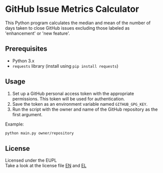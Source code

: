 # GitHub Issue Metrics Calculator

This Python program calculates the median and mean of the number of days taken to close GitHub issues excluding those labeled as 'enhancement' or 'new feature'.

## Prerequisites

- Python 3.x
- `requests` library (install using `pip install requests`)

## Usage

1. Set up a GitHub personal access token with the appropriate permissions. This token will be used for authentication.
2. Save the token as an environment variable named `GITHUB_GPG_KEY`.
3. Run the script with the owner and name of the GitHub repository as the first argument.

Example:
```bash
python main.py owner/repository
```

## License
Licensed under the EUPL \
Take a look at the license file [EN](https://github.com/panos1b/Mean&Median-Bug-Fix-Time/blob/main/LICENCE_EN.txt) and [EL](https://github.com/panos1b/Mean&Median-Bug-Fix-Time/blob/main/LICENCE_EL.txt)